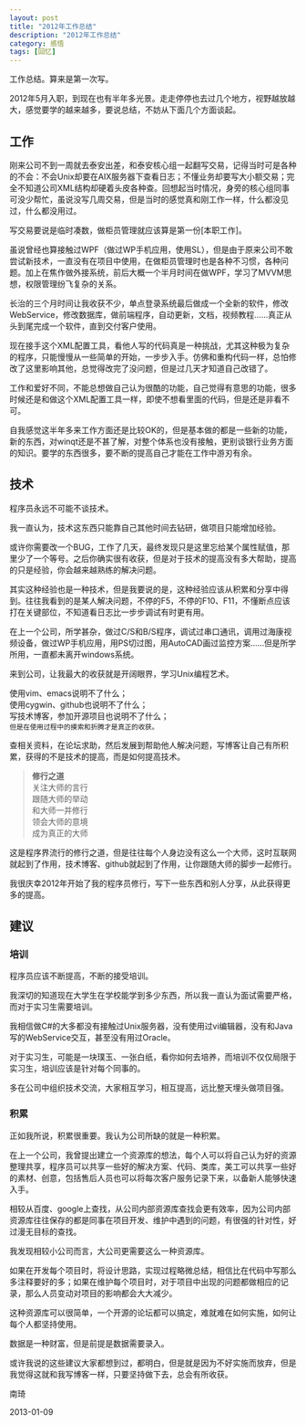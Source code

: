 ```yaml
---
layout: post
title: "2012年工作总结"
description: "2012年工作总结"
category: 感悟
tags: [回忆]
---
```


工作总结。算来是第一次写。

2012年5月入职，到现在也有半年多光景。走走停停也去过几个地方，视野越放越大，感觉要学的越来越多，要说总结，不妨从下面几个方面谈起。

## 工作

刚来公司不到一周就去泰安出差，和泰安核心组一起翻写交易，记得当时可是各种的不会：不会Unix却要在AIX服务器下查看日志；不懂业务却要写大小额交易；完全不知道公司XML结构却硬着头皮各种查。回想起当时情况，身旁的核心组同事可没少帮忙，虽说没写几周交易，但是当时的感觉真和刚工作一样，什么都没见过，什么都没用过。

写交易要说是临时凑数，做柜员管理就应该算是第一份[本职工作]。

虽说曾经也算接触过WPF（做过WP手机应用，使用SL），但是由于原来公司不敢尝试新技术，一直没有在项目中使用，在做柜员管理时也是各种不习惯，各种问题。加上在焦作做外接系统，前后大概一个半月时间在做WPF，学习了MVVM思想，权限管理纷飞复杂的关系。

长治的三个月时间让我收获不少，单点登录系统最后做成一个全新的软件，修改WebService，修改数据库，做前端程序，自动更新，文档，视频教程……真正从头到尾完成一个软件，直到交付客户使用。

现在接手这个XML配置工具，看他人写的代码真是一种挑战，尤其这种极为复杂的程序，只能慢慢从一些简单的开始，一步步入手。仿佛和重构代码一样，总怕修改了这里影响其他，总觉得改完了没问题，但是过几天才知道自己改错了。

工作和爱好不同，不能总想做自己认为很酷的功能，自己觉得有意思的功能，很多时候还是和做这个XML配置工具一样，即使不想看里面的代码，但是还是非看不可。

自我感觉这半年多来工作方面还是比较OK的，但是基本做的都是一些新的功能，新的东西，对winqt还是不甚了解，对整个体系也没有接触，更别谈银行业务方面的知识。要学的东西很多，要不断的提高自己才能在工作中游刃有余。

## 技术

程序员永远不可能不谈技术。

我一直认为，技术这东西只能靠自己其他时间去钻研，做项目只能增加经验。

或许你需要改一个BUG，工作了几天，最终发现只是这里忘给某个属性赋值，那里少了一个等号。之后你确实很有收获，但是对于技术的提高没有多大帮助，提高的只是经验，你会越来越熟练的解决问题。

其实这种经验也是一种技术，但是我要说的是，这种经验应该从积累和分享中得到。往往我看到的是某人解决问题，不停的F5，不停的F10、F11，不懂断点应该打在关键部位，不知道看日志比一步步调试有时更有用。

在上一个公司，所学甚杂，做过C/S和B/S程序，调试过串口通讯，调用过海康视频设备，做过WP手机应用，用PS切过图，用AutoCAD画过监控方案……但是所学所用，一直都未离开windows系统。

来到公司，让我最大的收获就是开阔眼界，学习Unix编程艺术。

使用vim、emacs说明不了什么；  
使用cygwin、github也说明不了什么；  
写技术博客，参加开源项目也说明不了什么；  
`但是在使用过程中的摸索和折腾才是真正的收获。`

查相关资料，在论坛求助，然后发展到帮助他人解决问题，写博客让自己有所积累，获得的不是技术的提高，而是如何提高技术。

> **修行之道**  
> 关注大师的言行  
> 跟随大师的举动  
> 和大师一并修行  
> 领会大师的意境  
> 成为真正的大师  

这是程序界流行的修行之道，但是往往每个人身边没有这么一个大师，这时互联网就起到了作用，技术博客、github就起到了作用，让你跟随大师的脚步一起修行。

我很庆幸2012年开始了我的程序员修行，写下一些东西和别人分享，从此获得更多的提高。

## 建议

### 培训

程序员应该不断提高，不断的接受培训。

我深切的知道现在大学生在学校能学到多少东西，所以我一直认为面试需要严格，而对于实习生需要培训。

我相信做C#的大多都没有接触过Unix服务器，没有使用过vi编辑器，没有和Java写的WebService交互，甚至没有用过Oracle。

对于实习生，可能是一块璞玉、一张白纸，看你如何去培养，而培训不仅仅局限于实习生，培训应该是针对每个同事的。

多在公司中组织技术交流，大家相互学习，相互提高，远比整天埋头做项目强。


### 积累

正如我所说，积累很重要。我认为公司所缺的就是一种积累。

在上一个公司，我曾提出建立一个资源库的想法，每个人可以将自己认为好的资源整理共享，程序员可以共享一些好的解决方案、代码、类库，美工可以共享一些好的素材、创意，包括售后人员也可以将每次客户服务记录下来，以备新人能够快速入手。

相较从百度、google上查找，从公司内部资源库查找会更有效率，因为公司内部资源库往往保存的都是同事在项目开发、维护中遇到的问题，有很强的针对性，好过漫无目标的查找。

我发现相较小公司而言，大公司更需要这么一种资源库。

如果在开发每个项目时，将设计思路，实现过程略微总结，相信比在代码中写那么多注释要好的多；如果在维护每个项目时，对于项目中出现的问题都做相应的记录，那么人员变动对项目的影响都会大大减少。

这种资源库可以很简单，一个开源的论坛都可以搞定，难就难在如何实施，如何让每个人都坚持使用。

数据是一种财富，但是前提是数据需要录入。

或许我说的这些建议大家都想到过，都明白，但是就是因为不好实施而放弃，但是我觉得这就和我写博客一样，只要坚持做下去，总会有所收获。

南琦

2013-01-09
